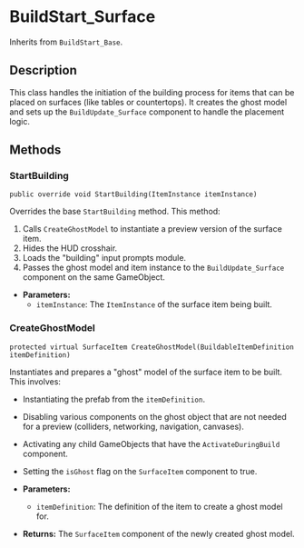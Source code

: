 # BuildStart_Surface

Inherits from `BuildStart_Base`.

## Description

This class handles the initiation of the building process for items that can be placed on surfaces (like tables or countertops). It creates the ghost model and sets up the `BuildUpdate_Surface` component to handle the placement logic.

## Methods

### StartBuilding
`public override void StartBuilding(ItemInstance itemInstance)`

Overrides the base `StartBuilding` method. This method:
1.  Calls `CreateGhostModel` to instantiate a preview version of the surface item.
2.  Hides the HUD crosshair.
3.  Loads the "building" input prompts module.
4.  Passes the ghost model and item instance to the `BuildUpdate_Surface` component on the same GameObject.

-   **Parameters:**
    -   `itemInstance`: The `ItemInstance` of the surface item being built.

### CreateGhostModel
`protected virtual SurfaceItem CreateGhostModel(BuildableItemDefinition itemDefinition)`

Instantiates and prepares a "ghost" model of the surface item to be built. This involves:
-   Instantiating the prefab from the `itemDefinition`.
-   Disabling various components on the ghost object that are not needed for a preview (colliders, networking, navigation, canvases).
-   Activating any child GameObjects that have the `ActivateDuringBuild` component.
-   Setting the `isGhost` flag on the `SurfaceItem` component to true.

-   **Parameters:**
    -   `itemDefinition`: The definition of the item to create a ghost model for.
-   **Returns:** The `SurfaceItem` component of the newly created ghost model.
